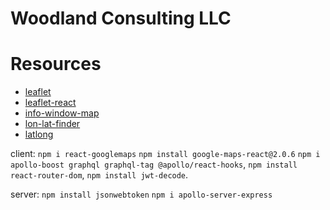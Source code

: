# Woodland Consulting LLC

# Resources 

* [leaflet](https://leafletjs.com/reference-1.7.1.html)
* [leaflet-react](https://react-leaflet.js.org/docs/start-installation)
* [info-window-map](https://developers.google.com/maps/documentation/javascript/examples/infowindow-simple#maps_infowindow_simple-typescript)
* [lon-lat-finder](https://www.findlatitudeandlongitude.com/?lat=34.857669&lon=-76.893117&zoom=&map_type=ROADMAP)
* [latlong](https://www.latlong.net/)

client:
`npm i react-googlemaps`
`npm install google-maps-react@2.0.6`
`npm i apollo-boost graphql graphql-tag @apollo/react-hooks`, `npm install react-router-dom`,
`npm install jwt-decode`.

server:
`npm install jsonwebtoken`
`npm i apollo-server-express`
